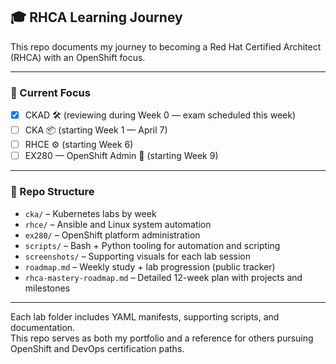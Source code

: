 ## 🎓 RHCA Learning Journey

This repo documents my journey to becoming a Red Hat Certified Architect (RHCA) with an OpenShift focus.

---

### 🔅 Current Focus

- [x] CKAD 🛠️ (reviewing during Week 0 — exam scheduled this week)
- [ ] CKA 📦 (starting Week 1 — April 7)
- [ ] RHCE ⚙️ (starting Week 6)
- [ ] EX280 — OpenShift Admin 🧱 (starting Week 9)

---

### 📂 Repo Structure

- `cka/` – Kubernetes labs by week  
- `rhce/` – Ansible and Linux system automation  
- `ex280/` – OpenShift platform administration  
- `scripts/` – Bash + Python tooling for automation and scripting  
- `screenshots/` – Supporting visuals for each lab session  
- `roadmap.md` – Weekly study + lab progression (public tracker)  
- `rhca-mastery-roadmap.md` – Detailed 12-week plan with projects and milestones  

---

Each lab folder includes YAML manifests, supporting scripts, and documentation.  
This repo serves as both my portfolio and a reference for others pursuing OpenShift and DevOps certification paths.

